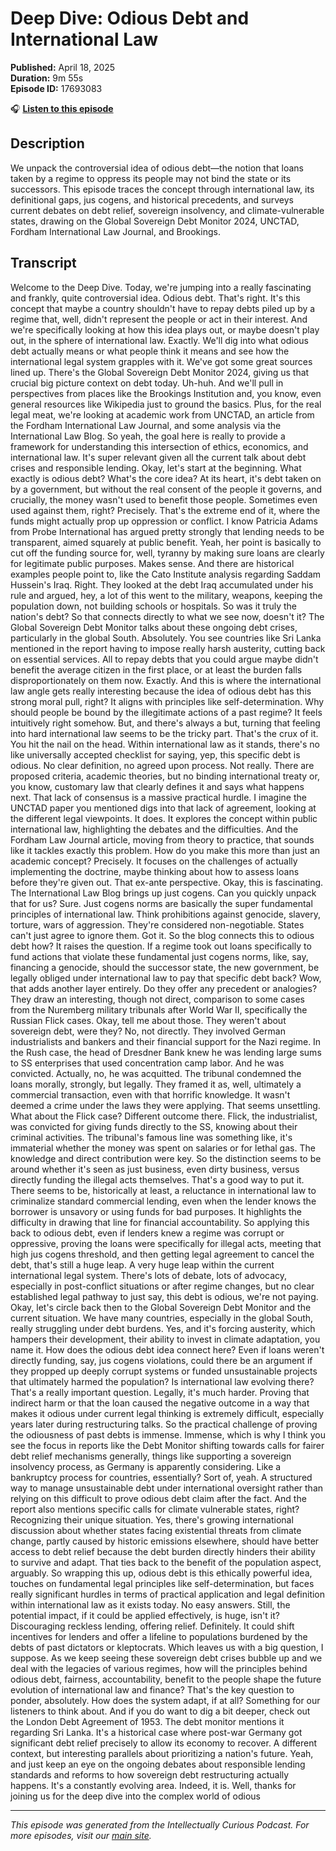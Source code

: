 # Deep Dive: Odious Debt and International Law

**Published:** April 18, 2025  
**Duration:** 9m 55s  
**Episode ID:** 17693083

🎧 **[Listen to this episode](https://intellectuallycurious.buzzsprout.com/2529712/episodes/17693083-deep-dive-odious-debt-and-international-law)**

## Description

We unpack the controversial idea of odious debt—the notion that loans taken by a regime to oppress its people may not bind the state or its successors. This episode traces the concept through international law, its definitional gaps, jus cogens, and historical precedents, and surveys current debates on debt relief, sovereign insolvency, and climate-vulnerable states, drawing on the Global Sovereign Debt Monitor 2024, UNCTAD, Fordham International Law Journal, and Brookings.

## Transcript

Welcome to the Deep Dive. Today, we're jumping into a really fascinating and frankly, quite controversial idea. Odious debt. That's right. It's this concept that maybe a country shouldn't have to repay debts piled up by a regime that, well, didn't represent the people or act in their interest. And we're specifically looking at how this idea plays out, or maybe doesn't play out, in the sphere of international law. Exactly. We'll dig into what odious debt actually means or what people think it means and see how the international legal system grapples with it. We've got some great sources lined up. There's the Global Sovereign Debt Monitor 2024, giving us that crucial big picture context on debt today. Uh-huh. And we'll pull in perspectives from places like the Brookings Institution and, you know, even general resources like Wikipedia just to ground the basics. Plus, for the real legal meat, we're looking at academic work from UNCTAD, an article from the Fordham International Law Journal, and some analysis via the International Law Blog. So yeah, the goal here is really to provide a framework for understanding this intersection of ethics, economics, and international law. It's super relevant given all the current talk about debt crises and responsible lending. Okay, let's start at the beginning. What exactly is odious debt? What's the core idea? At its heart, it's debt taken on by a government, but without the real consent of the people it governs, and crucially, the money wasn't used to benefit those people. Sometimes even used against them, right? Precisely. That's the extreme end of it, where the funds might actually prop up oppression or conflict. I know Patricia Adams from Probe International has argued pretty strongly that lending needs to be transparent, aimed squarely at public benefit. Yeah, her point is basically to cut off the funding source for, well, tyranny by making sure loans are clearly for legitimate public purposes. Makes sense. And there are historical examples people point to, like the Cato Institute analysis regarding Saddam Hussein's Iraq. Right. They looked at the debt Iraq accumulated under his rule and argued, hey, a lot of this went to the military, weapons, keeping the population down, not building schools or hospitals. So was it truly the nation's debt? So that connects directly to what we see now, doesn't it? The Global Sovereign Debt Monitor talks about these ongoing debt crises, particularly in the global South. Absolutely. You see countries like Sri Lanka mentioned in the report having to impose really harsh austerity, cutting back on essential services. All to repay debts that you could argue maybe didn't benefit the average citizen in the first place, or at least the burden falls disproportionately on them now. Exactly. And this is where the international law angle gets really interesting because the idea of odious debt has this strong moral pull, right? It aligns with principles like self-determination. Why should people be bound by the illegitimate actions of a past regime? It feels intuitively right somehow. But, and there's always a but, turning that feeling into hard international law seems to be the tricky part. That's the crux of it. You hit the nail on the head. Within international law as it stands, there's no like universally accepted checklist for saying, yep, this specific debt is odious. No clear definition, no agreed upon process. Not really. There are proposed criteria, academic theories, but no binding international treaty or, you know, customary law that clearly defines it and says what happens next. That lack of consensus is a massive practical hurdle. I imagine the UNCTAD paper you mentioned digs into that lack of agreement, looking at the different legal viewpoints. It does. It explores the concept within public international law, highlighting the debates and the difficulties. And the Fordham Law Journal article, moving from theory to practice, that sounds like it tackles exactly this problem. How do you make this more than just an academic concept? Precisely. It focuses on the challenges of actually implementing the doctrine, maybe thinking about how to assess loans before they're given out. That ex-ante perspective. Okay, this is fascinating. The International Law Blog brings up just cogens. Can you quickly unpack that for us? Sure. Just cogens norms are basically the super fundamental principles of international law. Think prohibitions against genocide, slavery, torture, wars of aggression. They're considered non-negotiable. States can't just agree to ignore them. Got it. So the blog connects this to odious debt how? It raises the question. If a regime took out loans specifically to fund actions that violate these fundamental just cogens norms, like, say, financing a genocide, should the successor state, the new government, be legally obliged under international law to pay that specific debt back? Wow, that adds another layer entirely. Do they offer any precedent or analogies? They draw an interesting, though not direct, comparison to some cases from the Nuremberg military tribunals after World War II, specifically the Russian Flick cases. Okay, tell me about those. They weren't about sovereign debt, were they? No, not directly. They involved German industrialists and bankers and their financial support for the Nazi regime. In the Rush case, the head of Dresdner Bank knew he was lending large sums to SS enterprises that used concentration camp labor. And he was convicted. Actually, no, he was acquitted. The tribunal condemned the loans morally, strongly, but legally. They framed it as, well, ultimately a commercial transaction, even with that horrific knowledge. It wasn't deemed a crime under the laws they were applying. That seems unsettling. What about the Flick case? Different outcome there. Flick, the industrialist, was convicted for giving funds directly to the SS, knowing about their criminal activities. The tribunal's famous line was something like, it's immaterial whether the money was spent on salaries or for lethal gas. The knowledge and direct contribution were key. So the distinction seems to be around whether it's seen as just business, even dirty business, versus directly funding the illegal acts themselves. That's a good way to put it. There seems to be, historically at least, a reluctance in international law to criminalize standard commercial lending, even when the lender knows the borrower is unsavory or using funds for bad purposes. It highlights the difficulty in drawing that line for financial accountability. So applying this back to odious debt, even if lenders knew a regime was corrupt or oppressive, proving the loans were specifically for illegal acts, meeting that high jus cogens threshold, and then getting legal agreement to cancel the debt, that's still a huge leap. A very huge leap within the current international legal system. There's lots of debate, lots of advocacy, especially in post-conflict situations or after regime changes, but no clear established legal pathway to just say, this debt is odious, we're not paying. Okay, let's circle back then to the Global Sovereign Debt Monitor and the current situation. We have many countries, especially in the global South, really struggling under debt burdens. Yes, and it's forcing austerity, which hampers their development, their ability to invest in climate adaptation, you name it. How does the odious debt idea connect here? Even if loans weren't directly funding, say, jus cogens violations, could there be an argument if they propped up deeply corrupt systems or funded unsustainable projects that ultimately harmed the population? Is international law evolving there? That's a really important question. Legally, it's much harder. Proving that indirect harm or that the loan caused the negative outcome in a way that makes it odious under current legal thinking is extremely difficult, especially years later during restructuring talks. So the practical challenge of proving the odiousness of past debts is immense. Immense, which is why I think you see the focus in reports like the Debt Monitor shifting towards calls for fairer debt relief mechanisms generally, things like supporting a sovereign insolvency process, as Germany is apparently considering. Like a bankruptcy process for countries, essentially? Sort of, yeah. A structured way to manage unsustainable debt under international oversight rather than relying on this difficult to prove odious debt claim after the fact. And the report also mentions specific calls for climate vulnerable states, right? Recognizing their unique situation. Yes, there's growing international discussion about whether states facing existential threats from climate change, partly caused by historic emissions elsewhere, should have better access to debt relief because the debt burden directly hinders their ability to survive and adapt. That ties back to the benefit of the population aspect, arguably. So wrapping this up, odious debt is this ethically powerful idea, touches on fundamental legal principles like self-determination, but faces really significant hurdles in terms of practical application and legal definition within international law as it exists today. No easy answers. Still, the potential impact, if it could be applied effectively, is huge, isn't it? Discouraging reckless lending, offering relief. Definitely. It could shift incentives for lenders and offer a lifeline to populations burdened by the debts of past dictators or kleptocrats. Which leaves us with a big question, I suppose. As we keep seeing these sovereign debt crises bubble up and we deal with the legacies of various regimes, how will the principles behind odious debt, fairness, accountability, benefit to the people shape the future evolution of international law and finance? That's the key question to ponder, absolutely. How does the system adapt, if at all? Something for our listeners to think about. And if you do want to dig a bit deeper, check out the London Debt Agreement of 1953. The debt monitor mentions it regarding Sri Lanka. It's a historical case where post-war Germany got significant debt relief precisely to allow its economy to recover. A different context, but interesting parallels about prioritizing a nation's future. Yeah, and just keep an eye on the ongoing debates about responsible lending standards and reforms to how sovereign debt restructuring actually happens. It's a constantly evolving area. Indeed, it is. Well, thanks for joining us for the deep dive into the complex world of odious

---
*This episode was generated from the Intellectually Curious Podcast. For more episodes, visit our [main site](https://intellectuallycurious.buzzsprout.com).*

